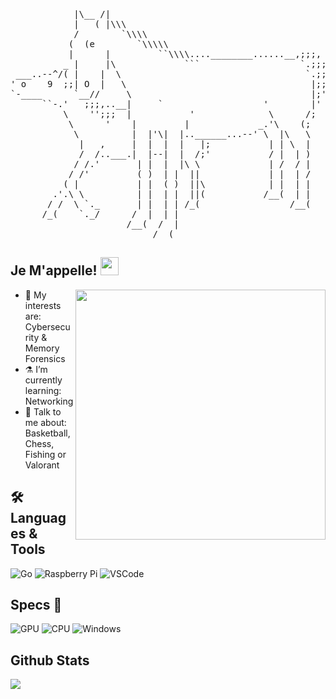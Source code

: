  <pre>
            |\__ /|        
            |   ( |\\\      
            /        `\\\\       
           (  (e        `\\\\\
           |      |         ``\\\\....________......__,;;;,
          _ |     |\             ```                   `.;;;
 ___..--^/( |    |  \                                   `.;;
' o    9  ;;| O  |   \                                   |;;
`-____      `__//     \                                  |;'
      ``-.'   ;;;,..__|     `                   '        |'
          \    '';;;  |           '              \      /;
           \      '    |         |             _.'\    (;
            \          |  |'\|  |..______...--' \  |\   \
             |   ,     |  |  |  |   |;           | | \  |
             /  /..___.|  |--|  |  /;'           / |  | )
            / /.'       | |  |  |\ \             | /  / |
           / /'         ( )  | |  ||             | |  | /
          ( |           | |  ( )  ||\            | |  | |
        .'.\ \          | |  | |  ||(           /__(  | |
       / /  \ `._       | |  | | /_(                 /__(
      /_(    `._/      /  |  | |                         
                      /__(  /  |                        
                           /__(
</pre>
 
 
 
 ## Je M'appelle!  <img src="https://i.imgur.com/TXOjIsn.gif" width="29px">


<img src="https://i.imgur.com/tTvkUOz.gif" align="right" width="400" height="auto"/> </a>


- 🔭 My interests are: Cybersecurity & Memory Forensics
- ⚗️ I’m currently learning: Networking 
- 💬 Talk to me about: Basketball, Chess, Fishing or Valorant

## 🛠 Languages & Tools 

![Go](https://img.shields.io/badge/Go-00ADD8?style=for-the-badge&logo=go&logoColor=white)
![Raspberry Pi](https://img.shields.io/badge/Raspberry%20Pi-A22846?style=for-the-badge&logo=Raspberry%20Pi&logoColor=white)
![VSCode](https://img.shields.io/badge/Visual_Studio_Code-0078D4?style=for-the-badge&logo=visual%20studio%20code&logoColor=white)

## Specs 🧪

![GPU](https://img.shields.io/badge/AMD-Radeon_RX_5500-ED1C24?style=for-the-badge&logo=amd&logoColor=white)
![CPU](https://img.shields.io/badge/AMD-Ryzen_7_3800X-ED1C24?style=for-the-badge&logo=amd&logoColor=white)
![Windows](https://img.shields.io/badge/Windows-0078D6?style=for-the-badge&logo=windows&logoColor=white) 

## Github Stats 

<img src="https://github-readme-stats.vercel.app/api/top-langs?username=girlhefunnyaf44&layout=compact&theme=tokyonight"/>
